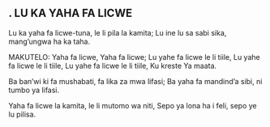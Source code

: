 ## .  LU KA YAHA FA LICWE

Lu ka yaha fa licwe-tuna, le li pila la kamita;
Lu ine lu sa sabi sika, mang’ungwa ha ka taha.

MAKUTELO:
Yaha fa licwe, Yaha fa licwe;
Lu yahe fa licwe le li tiile, Lu yahe fa licwe le li tiile,
Lu yahe fa licwe le li tiile, Ku kreste Ya maata.


Ba ban’wi ki fa mushabati, fa lika za mwa lifasi;
Ba yaha fa mandind’a sibi, ni tumbo ya lifasi.


Yaha fa licwe la kamita, le li mutomo wa niti,
Sepo ya lona ha i feli, sepo ye lu pilisa.

